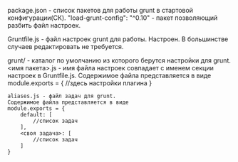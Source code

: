 package.json - список пакетов для работы grunt в стартовой конфигурации(СК).
	"load-grunt-config": "^0.10" - пакет позволяющий разбить файл настроек.


Gruntfile.js - файл настроек grunt для работы.
	Настроен. В большинстве случаев редактировать не требуется.


grunt/ - каталог по умолчанию из которого берутся настройки для grunt.
	<имя пакета>.js - имя файла настроек совпадает с именем секции настроек в Gruntfile.js.
	Содержимое файла представляется в виде
	module.exports = {
		//здесь настройки плагина
	}

	aliases.js - файл задач для grunt.
	Содержимое файла представляется в виде
	module.exports = {
		default: [
			//список задач
		],
		<своя задача>: [
			//список задач
		]
	}	

